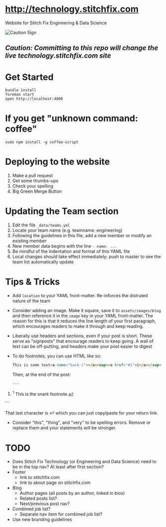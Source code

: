 # http://technology.stitchfix.com
Website for Stitch Fix Engineering & Data Science

![Caution Sign](http://www.i2clipart.com/cliparts/c/c/6/6/clipart-caution-jazz-cc66.png "Caution Sign")

## _Caution: Committing to this repo will change the live technology.stitchfix.com site_

# Get Started

    bundle install
    foreman start
    open http://localhost:4000
    
# If you get "unknown command: coffee"

    sudo npm install -g coffee-script

# Deploying to the website

1. Make a pull request
2. Get some thumbs-ups
3. Check your spelling
4. Big Green Merge Button

# Updating the Team section

1. Edit the file `_data/teams.yml`
2. Locate your team name (e.g. teamname: engineering)
3. Following the guidelines in this file, add a new member or modify an existing member
4. New member data begins with the line `- name: ...`
5. Be mindful of the indentation and format of this YAML file
6. Local changes should take effect immediately; push to master to see the team list automatically update

# Tips & Tricks

* Add `location` to your YAML front-matter.  Re-inforces the distruted nature of the team
* Consider adding an image.  Make it square, save it to `assets/images/blog` and then reference it in the `image` key in your
YAML front-matter.  The reason for this is that it reduces the line length of your first paragraph, which encourages readers
to make it through and keep reading.
* Liberally use headers and sections, even if your post is short.  These serve as "signposts" that encourage readers to keep
going.  A wall of text can be off-putting, and headers make your post easier to digest
* To do footnotes, you can use HTML like so:

  ```html
  This is some text<a name="back-1"></a><sup><a href="#1">1</a></sup>.
  ```

  Then, at the end of the post:

  ```html
  ---

 <footer class="footnotes">
   <ol>
     <li>
       <a name="1"></a>
       <sup>1</sup> This is the snark footnote.<a href="#back-1">↩</a>
     </li>
   </ol>
 </footer>
  ```

  That last character is ↩ which you can just copy/paste for your return link.
* Consider "this", "thing", and "very" to be spelling errors.  Remove or replace them and your statements will be stronger.

# TODO

- Does Stitch Fix Technology (or Engineering and Data Science) need to be in the top nav? At least after first section?
- Footer
  - link to stitchfix.com 
  - link to about page on stitchfix.com
- Blog
  - Author pages (all posts by an author, linked in bios)
  - Related posts list?
  - Next/previous post nav?
- Combined job list?
  - Separate nav item for combined job list?
- Use new branding guidelines
